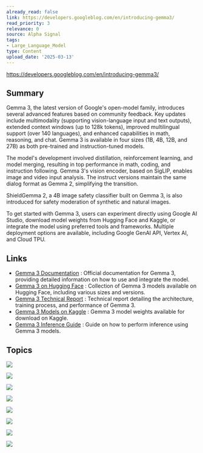 ```yaml
---
already_read: false
link: https://developers.googleblog.com/en/introducing-gemma3/
read_priority: 3
relevance: 0
source: Alpha Signal
tags:
- Large_Language_Model
type: Content
upload_date: '2025-03-13'
---
```


https://developers.googleblog.com/en/introducing-gemma3/
## Summary

Gemma 3, the latest version of Google's open-model family, introduces several advanced features based on community feedback. Key updates include multimodality (supporting vision-language input and text outputs), extended context windows (up to 128k tokens), improved multilingual support (over 140 languages), and enhanced capabilities in math, reasoning, and chat. Gemma 3 is available in four sizes (1B, 4B, 12B, and 27B) as both pre-trained and instruction-tuned models.

The model's development involved distillation, reinforcement learning, and model merging, resulting in top performance in math, coding, and instruction following. Gemma 3's vision encoder, based on SigLIP, enables image and video input analysis. The instruct versions maintain the same dialog format as Gemma 2, simplifying the transition.

ShieldGemma 2, a 4B image safety classifier built on Gemma 3, is also introduced for safety moderation of synthetic and natural images.

To get started with Gemma 3, users can experiment directly using Google AI Studio, download model weights from Hugging Face and Kaggle, or integrate the model using preferred tools and frameworks. Multiple deployment options are available, including Google GenAI API, Vertex AI, and Cloud TPU.
## Links

- [Gemma 3 Documentation](https://ai.google.dev/gemma/docs) : Official documentation for Gemma 3, providing detailed information on how to use and integrate the model.
- [Gemma 3 on Hugging Face](https://huggingface.co/collections/google/gemma-3-release-67c6c6f89c4f76621268bb6d) : Collection of Gemma 3 models available on Hugging Face, including various sizes and versions.
- [Gemma 3 Technical Report](https://goo.gle/Gemma3Report) : Technical report detailing the architecture, training process, and performance of Gemma 3.
- [Gemma 3 Models on Kaggle](https://www.kaggle.com/models/google/gemma-3) : Gemma 3 model weights available for download on Kaggle.
- [Gemma 3 Inference Guide](https://ai.google.dev/gemma/docs/inference) : Guide on how to perform inference using Gemma 3 models.

## Topics

![](topics/Model/Gemma)

![](topics/Concept/Multimodality)

![](topics/Concept/Reinforcement%20Learning%20from%20AI%20Feedback%20RLAIF)

![](topics/Concept/Reinforcement%20Learning%20from%20Execution%20Feedback%20RLEF)

![](topics/Concept/Knowledge%20Distillation)

![](topics/Concept/SigLIP)

![](topics/Concept/ShieldGemma%202)

![](topics/Concept/Reinforcement%20Learning%20from%20Human%20Feedback%20RLHF)